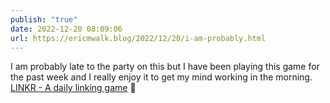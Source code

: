 ```yaml
---
publish: "true"
date: 2022-12-20 08:09:06
url: https://ericmwalk.blog/2022/12/20/i-am-probably.html
---
```

I am probably late to the party on this but I have been playing this game for the past week and I really enjoy it to get my mind working in the morning. [LINKR - A daily linking game](https://playlinkr.net) 🧩